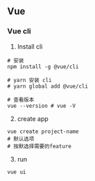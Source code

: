 ## Vue

### Vue cli

1. Install cli

``` shell
# 安装
npm install -g @vue/cli

# yarn 安装 cli
# yarn global add @vue/cli

# 查看版本
vue --version # vue -V
```

2. create app

```shell
vue create project-name
# 默认选项
# 按默选择需要的feature
```

3. run

```shell
vue ui
```


